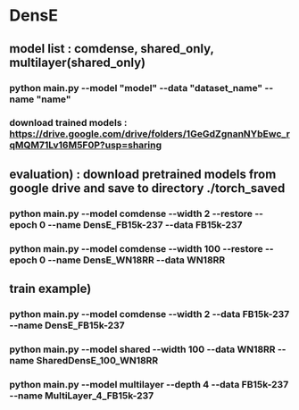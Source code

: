# DensE

## model list : comdense, shared_only, multilayer(shared_only)

### python main.py --model "model" --data "dataset_name" --name "name"

### download trained models : https://drive.google.com/drive/folders/1GeGdZgnanNYbEwc_rqMQM71Lv16M5F0P?usp=sharing

## evaluation) : download pretrained models from google drive and save to directory ./torch_saved
### python main.py --model comdense --width 2 --restore --epoch 0 --name DensE_FB15k-237 --data FB15k-237
### python main.py --model comdense --width 100 --restore --epoch 0 --name DensE_WN18RR --data WN18RR

## train example)
### python main.py --model comdense --width 2 --data FB15k-237 --name DensE_FB15k-237
### python main.py --model shared --width 100 --data WN18RR --name SharedDensE_100_WN18RR
### python main.py --model multilayer --depth 4 --data FB15k-237 --name MultiLayer_4_FB15k-237
